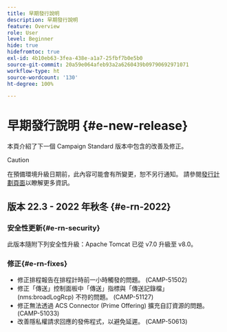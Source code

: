 ```yaml
---
title: 早期發行說明
description: 早期發行說明
feature: Overview
role: User
level: Beginner
hide: true
hidefromtoc: true
exl-id: 4b10eb63-3fea-438e-a1a7-25fbf7b0e5b0
source-git-commit: 20a59e064afeb93a2a6260439b09790692971071
workflow-type: ht
source-wordcount: '130'
ht-degree: 100%

---
```



# 早期發行說明 {#e-new-release}

本頁介紹了下一個 Campaign Standard 版本中包含的改善及修正。

>[!CAUTION]
>
> 在預備環境升級日期前，此內容可能會有所變更，恕不另行通知。 請參閱[發行計劃頁面](../../rn/using/release-planning.md)以瞭解更多資訊。

## 版本 22.3 - 2022 年秋冬 {#e-rn-2022}

<!--
### Improvement{#e-rn-improvements}


**Accessibility**

Campaign Standard 22.3 comes with accessibility fixes and improvements which facilitate users to navigate and get the most out of Adobe Campaign.

These capabilities are released in Limited Availability and rolled out to a set of customers only. To have these improvements enabled on your Campaign environment(s), contact your Adobe representative.
-->

### 安全性更新{#e-rn-security}

此版本隨附下列安全性升級：Apache Tomcat 已從 v7.0 升級至 v8.0。

### 修正{#e-rn-fixes}

* 修正排程報告在排程計時前一小時觸發的問題。 (CAMP-51502)
* 修正「傳送」控制面板中「傳送」指標與「傳送記錄檔」(nms:broadLogRcp) 不符的問題。 (CAMP-51127)
* 修正無法透過 ACS Connector (Prime Offering) 擴充自訂資源的問題。 (CAMP-51033)
* 改善隱私權請求回應的發佈程式，以避免延遲。 (CAMP-50613)